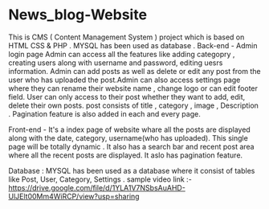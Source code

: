 # News_blog-Website
This is CMS ( Content Management System ) project which is based on HTML CSS &amp; PHP . MYSQL has been used as database . 
Back-end - Admin login page 
          Admin can access all the features like adding categopry , creating users along with username and password, editing uesrs information.
	  Admin can add posts as well as delete or edit any post from the user who has uploaded the post.Admin can also access settings page where they can 
	  rename their website name , change logo or can edit footer field.
          User can only access to their post whether they want to add, edit, delete their own posts. 
	  post consists of title , category , image , Description .
         Pagination feature is also added in each and every page.

Front-end - It's a index page of website whare all the posts are displayed along with the date, category, username(who has uploaded). This single page will 
            be totally dynamic . It also has a search bar  and recent post area where all the recent posts are displayed. It aslo has pagination feature.

Database : MYSQL has been used as a database where it consist of tables like Post, User, Category, Settings .
 sample video link :- https://drive.google.com/file/d/1YLA1V7NSbsAuAHD-UlJElt00Mm4WiRCP/view?usp=sharing
 
